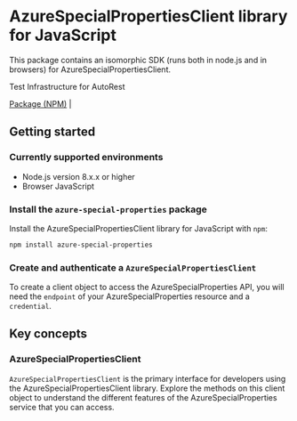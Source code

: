 # AzureSpecialPropertiesClient library for JavaScript

This package contains an isomorphic SDK (runs both in node.js and in browsers) for AzureSpecialPropertiesClient.

Test Infrastructure for AutoRest

[Package (NPM)](https://www.npmjs.com/package/azure-special-properties) |

## Getting started

### Currently supported environments

- Node.js version 8.x.x or higher
- Browser JavaScript


### Install the `azure-special-properties` package

Install the AzureSpecialPropertiesClient library for JavaScript with `npm`:

```bash
npm install azure-special-properties
```

### Create and authenticate a `AzureSpecialPropertiesClient`

To create a client object to access the AzureSpecialProperties API, you will need the `endpoint` of your AzureSpecialProperties resource and a `credential`.
## Key concepts

### AzureSpecialPropertiesClient

`AzureSpecialPropertiesClient` is the primary interface for developers using the AzureSpecialPropertiesClient library. Explore the methods on this client object to understand the different features of the AzureSpecialProperties service that you can access.

